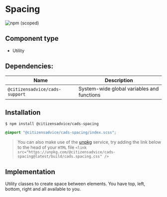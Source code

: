 # Spacing

![npm (scoped)](https://img.shields.io/npm/v/@citizensadvice/cads-spacing.svg)

## Component type

- Utility

## Dependencies:

| Name                           | Description                                |
| ------------------------------ | ------------------------------------------ |
| `@citizensadvice/cads-support` | System-wide global variables and functions |

## Installation

```
$ npm install @citizensadvice/cads-spacing
```

```scss
@import "@citizensadvice/cads-spacing/index.scss";
```

> You can also make use of the [unpkg](https://unpkg.com) service, try adding the link below to the head of your `HTML` file
> `<link src="https://unpkg.com/@citizensadvice/cads-spacing@latest/build/cads.spacing.css" />`

## Implementation

Utility classes to create space between elements. You have top, left, bottom, right and all available to you.
